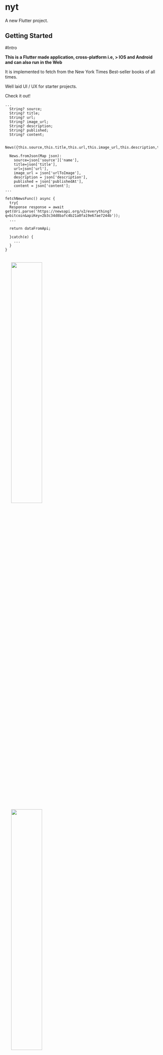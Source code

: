 # nyt

A new Flutter project.

## Getting Started

#Intro

**This is a Flutter made application, cross-platform i.e, > IOS and Android and can also run in the Web**

It is implemented to fetch from the New York Times Best-seller books of all times.

Well laid UI / UX for starter projects.

Check it out!

```
...
  String? source;
  String? title;
  String? url;
  String? image_url;
  String? description;
  String? published;
  String? content;

  News({this.source,this.title,this.url,this.image_url,this.description,this.published,this.content});

  News.fromJson(Map json):
    source=json['source']['name'],
    title=json['title'],
    url=json['url'],
    image_url = json['urlToImage'],
    description = json['description'],
    published = json['publishedAt'],
    content = json['content'];
...

fetchNewsFunc() async {
  try{
  Response response = await get(Uri.parse('https://newsapi.org/v2/everything?q=bitcoin&apiKey=2b3c34d8bafc4b21a0fa19e67ae7244b'));
  ...

  return dataFromApi;

  }catch(e) {
    ...
  }
}

```

<img src="images/first.png" float="left" width="45%" style="margin: 20px"><img src="images/second.png" float="right" width="45%" style="padding: 20px">
<br>
<img src="images/third.png" float="left" width="45%" style="margin: 20px"><img src="images/forth.png" float="right" width="45%" style="padding: 20px">
<br>
<img src="images/fifth.png" float="left" width="45%" style="margin: 20px"><img src="images/sixth.png" float="right" width="45%" style="padding: 20px">
<br>
<img src="images/seventh.png" float="left" width="45%" style="margin: 20px"><img src="images/eighth.png" float="right" width="45%" style="padding: 20px">

